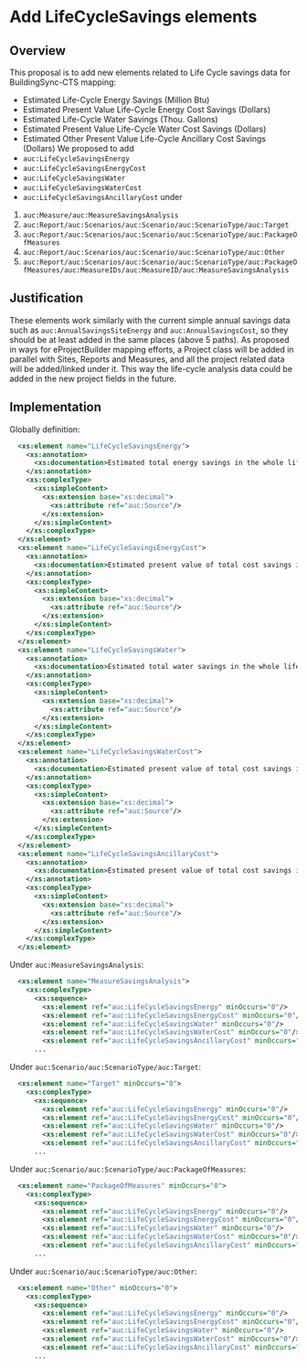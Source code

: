 # Add LifeCycleSavings elements

## Overview

This proposal is to add new elements related to Life Cycle savings data for BuildingSync-CTS mapping: 
* Estimated Life-Cycle Energy Savings (Million Btu)
* Estimated Present Value Life-Cycle Energy Cost Savings (Dollars)
* Estimated Life-Cycle Water Savings (Thou. Gallons)
* Estimated Present Value Life-Cycle Water Cost Savings (Dollars)
* Estimated Other Present Value Life-Cycle Ancillary Cost Savings (Dollars)
We proposed to add
* `auc:LifeCycleSavingsEnergy`
* `auc:LifeCycleSavingsEnergyCost`
* `auc:LifeCycleSavingsWater`
* `auc:LifeCycleSavingsWaterCost`
* `auc:LifeCycleSavingsAncillaryCost`
under 
1. `auc:Measure/auc:MeasureSavingsAnalysis`
2. `auc:Report/auc:Scenarios/auc:Scenario/auc:ScenarioType/auc:Target`
3. `auc:Report/auc:Scenarios/auc:Scenario/auc:ScenarioType/auc:PackageOfMeasures`
4. `auc:Report/auc:Scenarios/auc:Scenario/auc:ScenarioType/auc:Other`
5. `auc:Report/auc:Scenarios/auc:Scenario/auc:ScenarioType/auc:PackageOfMeasures/auc:MeasureIDs/auc:MeasureID/auc:MeasureSavingsAnalysis`

## Justification

These elements work similarly with the current simple annual savings data such as `auc:AnnualSavingsSiteEnergy` and `auc:AnnualSavingsCost`, so they should be at least added in the same places (above 5 paths). 
As proposed in ways for eProjectBuilder mapping efforts, a Project class will be added in parallel with Sites, Reports and Measures, and all the project related data will be added/linked under it. This way the life-cycle analysis data could be added in the new project fields in the future. 

## Implementation
Globally definition:
```xml
  <xs:element name="LifeCycleSavingsEnergy">
    <xs:annotation>
      <xs:documentation>Estimated total energy savings in the whole life cycle (MMBtu)</xs:documentation>
    </xs:annotation>
    <xs:complexType>
      <xs:simpleContent>
        <xs:extension base="xs:decimal">
          <xs:attribute ref="auc:Source"/>
        </xs:extension>
      </xs:simpleContent>
    </xs:complexType>
  </xs:element>
  <xs:element name="LifeCycleSavingsEnergyCost">
    <xs:annotation>
      <xs:documentation>Estimated present value of total cost savings in energy costs in the whole life cycle ($)</xs:documentation>
    </xs:annotation>
    <xs:complexType>
      <xs:simpleContent>
        <xs:extension base="xs:decimal">
          <xs:attribute ref="auc:Source"/>
        </xs:extension>
      </xs:simpleContent>
    </xs:complexType>
  </xs:element>
  <xs:element name="LifeCycleSavingsWater">
    <xs:annotation>
      <xs:documentation>Estimated total water savings in the whole life cycle (gal)</xs:documentation>
    </xs:annotation>
    <xs:complexType>
      <xs:simpleContent>
        <xs:extension base="xs:decimal">
          <xs:attribute ref="auc:Source"/>
        </xs:extension>
      </xs:simpleContent>
    </xs:complexType>
  </xs:element>
  <xs:element name="LifeCycleSavingsWaterCost">
    <xs:annotation>
      <xs:documentation>Estimated present value of total cost savings in water costs in the whole life cycle ($)</xs:documentation>
    </xs:annotation>
    <xs:complexType>
      <xs:simpleContent>
        <xs:extension base="xs:decimal">
          <xs:attribute ref="auc:Source"/>
        </xs:extension>
      </xs:simpleContent>
    </xs:complexType>
  </xs:element>
  <xs:element name="LifeCycleSavingsAncillaryCost">
    <xs:annotation>
      <xs:documentation>Estimated present value of total cost savings in ancillary/other costs in the whole life cycle ($)</xs:documentation>
    </xs:annotation>
    <xs:complexType>
      <xs:simpleContent>
        <xs:extension base="xs:decimal">
          <xs:attribute ref="auc:Source"/>
        </xs:extension>
      </xs:simpleContent>
    </xs:complexType>
  </xs:element>
```
Under `auc:MeasureSavingsAnalysis`:
```xml
  <xs:element name="MeasureSavingsAnalysis">
    <xs:complexType>
      <xs:sequence>
        <xs:element ref="auc:LifeCycleSavingsEnergy" minOccurs="0"/>
        <xs:element ref="auc:LifeCycleSavingsEnergyCost" minOccurs="0"/>
        <xs:element ref="auc:LifeCycleSavingsWater" minOccurs="0"/>
        <xs:element ref="auc:LifeCycleSavingsWaterCost" minOccurs="0"/>
        <xs:element ref="auc:LifeCycleSavingsAncillaryCost" minOccurs="0"/>
      ...
```
Under `auc:Scenario/auc:ScenarioType/auc:Target`:
```xml
  <xs:element name="Target" minOccurs="0">
    <xs:complexType>
      <xs:sequence>
        <xs:element ref="auc:LifeCycleSavingsEnergy" minOccurs="0"/>
        <xs:element ref="auc:LifeCycleSavingsEnergyCost" minOccurs="0"/>
        <xs:element ref="auc:LifeCycleSavingsWater" minOccurs="0"/>
        <xs:element ref="auc:LifeCycleSavingsWaterCost" minOccurs="0"/>
        <xs:element ref="auc:LifeCycleSavingsAncillaryCost" minOccurs="0"/>
      ...
```
Under `auc:Scenario/auc:ScenarioType/auc:PackageOfMeasures`:
```xml
  <xs:element name="PackageOfMeasures" minOccurs="0">
    <xs:complexType>
      <xs:sequence>
        <xs:element ref="auc:LifeCycleSavingsEnergy" minOccurs="0"/>
        <xs:element ref="auc:LifeCycleSavingsEnergyCost" minOccurs="0"/>
        <xs:element ref="auc:LifeCycleSavingsWater" minOccurs="0"/>
        <xs:element ref="auc:LifeCycleSavingsWaterCost" minOccurs="0"/>
        <xs:element ref="auc:LifeCycleSavingsAncillaryCost" minOccurs="0"/>
      ...
```
Under `auc:Scenario/auc:ScenarioType/auc:Other`:
```xml
  <xs:element name="Other" minOccurs="0">
    <xs:complexType>
      <xs:sequence>
        <xs:element ref="auc:LifeCycleSavingsEnergy" minOccurs="0"/>
        <xs:element ref="auc:LifeCycleSavingsEnergyCost" minOccurs="0"/>
        <xs:element ref="auc:LifeCycleSavingsWater" minOccurs="0"/>
        <xs:element ref="auc:LifeCycleSavingsWaterCost" minOccurs="0"/>
        <xs:element ref="auc:LifeCycleSavingsAncillaryCost" minOccurs="0"/>
      ...
```
